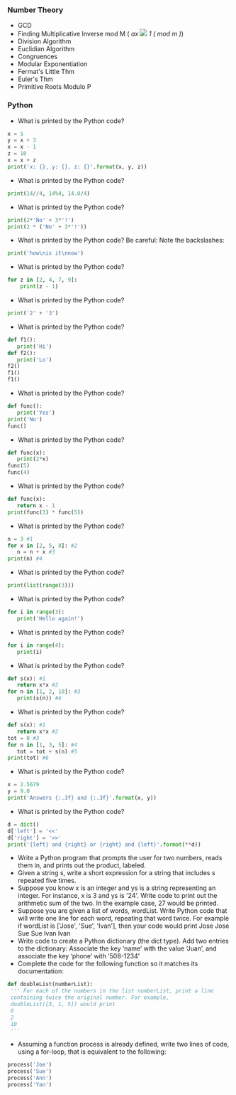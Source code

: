 ### Number Theory

- GCD
- Finding Multiplicative Inverse mod M ( _ax_ ![](http://f.cl.ly/items/1c0A2q3H3j071r3j0503/CodeCogsEqn.png) _1 ( mod m )_)
- Division Algorithm
- Euclidian Algorithm
- Congruences
- Modular Exponentiation
- Fermat's Little Thm
- Euler's Thm
- Primitive Roots Modulo P

### Python

- What is printed by the Python code?
```python
x = 5
y = x + 3
x = x - 1
z = 10
x = x + z
print('x: {}, y: {}, z: {}'.format(x, y, z))
```
- What is printed by the Python code?
```python
print(14//4, 14%4, 14.0/4)
```
- What is printed by the Python code?
```python
print(2*'No' + 3*'!')
print(2 * ('No' + 3*'!'))
```
- What is printed by the Python code?
Be careful: Note the backslashes:
```python
print('how\nis it\nnow')
```
- What is printed by the Python code?
```python
for z in [2, 4, 7, 9]:
    print(z - 1)
```
- What is printed by the Python code?
```python
print('2' + '3')
```
- What is printed by the Python code?
```python
def f1():
   print('Hi')
def f2():
   print('Lo')
f2()
f1()
f1()
```
- What is printed by the Python code?
```python
def func():
   print('Yes')
print('No')
func()
```
- What is printed by the Python code?
```python
def func(x):
   print(2*x)
func(5)
func(4)
```
- What is printed by the Python code?
```python
def func(x):
   return x - 1
print(func(3) * func(5))
```
- What is printed by the Python code?
```python
n = 3 #1
for x in [2, 5, 8]: #2
   n = n + x #3
print(n) #4
```
- What is printed by the Python code?
```python
print(list(range(3)))
```
- What is printed by the Python code?
```python
for i in range(3):
   print('Hello again!')
 ```
- What is printed by the Python code?
```python
for i in range(4):
   print(i)
 ```
- What is printed by the Python code?
```python
def s(x): #1
   return x*x #2
for n in [1, 2, 10]: #3
   print(s(n)) #4
 ```
- What is printed by the Python code?
```python
def s(x): #1
   return x*x #2
tot = 0 #3
for n in [1, 3, 5]: #4
   tot = tot + s(n) #5
print(tot) #6
```
- What is printed by the Python code?
```python
x = 2.5679
y = 9.0
print('Answers {:.3f} and {:.3f}'.format(x, y))
```
- What is printed by the Python code?
```python
d = dict()
d['left'] = '<<'
d['right'] = '>>'
print('{left} and {right} or {right} and {left}'.format(**d))
```
- Write a Python program that prompts the user for two numbers, reads them in, and prints out the
product, labeled.
- Given a string s, write a short expression for a string that includes s repeated five times.
- Suppose you know x is an integer and ys is a string representing an integer. For instance, x is 3 and
ys is '24'. Write code to print out the arithmetic sum of the two. In the example case, 27 would be
printed.
- Suppose you are given a list of words, wordList. Write Python code that will write one line for each
word, repeating that word twice. For example if wordList is ['Jose', 'Sue', 'Ivan'], then
your code would print
Jose Jose
Sue Sue
Ivan Ivan
- Write code to create a Python dictionary (the dict type). Add two entries to the dictionary: Associate
the key ‘name’ with the value ‘Juan’, and associate the key ‘phone’ with ‘508-1234’
- Complete the code for the following function so it matches its documentation:
```python
def doubleList(numberList):
 ''' For each of the numbers in the list numberList, print a line
 containing twice the original number. For example,
 doubleList([3, 1, 5]) would print
 6
 2
 10
 '''
```
- Assuming a function process is already defined, write two lines of code, using a for-loop, that is
equivalent to the following:
```python
process('Joe')
process('Sue')
process('Ann')
process('Yan')
```
